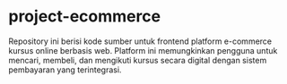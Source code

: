 # project-ecommerce
Repository ini berisi kode sumber untuk frontend platform e-commerce kursus online berbasis web. Platform ini memungkinkan pengguna untuk mencari, membeli, dan mengikuti kursus secara digital dengan sistem pembayaran yang terintegrasi.

